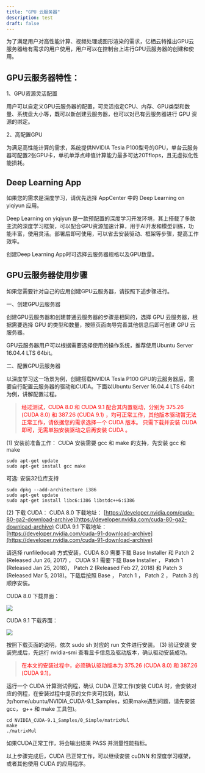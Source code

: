 ```yaml
---
title: "GPU 云服务器"
description: test
draft: false
---
```


为了满足用户对高性能计算、视频处理或图形渲染的需求，亿栖云特推出GPU云服务器给有需求的用户使用，用户可以在控制台上进行GPU云服务器的创建和使用。

## GPU云服务器特性：

1、GPU资源灵活配置

用户可以自定义GPU云服务器的配置，可灵活指定CPU、内存、GPU类型和数量、系统盘大小等，既可以新创建云服务器，也可以对已有云服务器进行 GPU 资源的绑定。

2、高配置GPU

为满足高性能计算的需求，系统提供NVIDIA Tesla P100型号的GPU，单台云服务器可配置2张GPU卡，单机单浮点峰值计算能力最多可达20Tflops，且无虚拟化性能损耗。

## Deep Learning App

如果您的需求是深度学习，请优先选择 AppCenter 中的 Deep Learning on yiqiyun  应用。

Deep Learning on yiqiyun  是一款预配置的深度学习开发环境，其上搭载了多款主流的深度学习框架，可以配合GPU资源加速计算，用于AI开发和模型训练，功能丰富，使用灵活。部署后即可使用，可以省去安装驱动、框架等步骤，提高工作效率。

创建Deep Learning App时可选择云服务器规格以及GPU数量。

## GPU云服务器使用步骤

如果您需要针对自己的应用创建GPU云服务器，请按照下述步骤进行。

一、创建GPU云服务器

创建GPU云服务器和创建普通云服务器的步骤是相同的，选择 GPU 云服务器，根据需要选择 GPU 的类型和数量，按照页面向导完善其他信息后即可创建 GPU 云服务器。

GPU云服务器用户可以根据需要选择使用的操作系统，推荐使用Ubuntu Server 16.04.4 LTS 64bit。

二、配置GPU云服务器

以深度学习这一场景为例，创建搭载NVIDIA Tesla P100 GPU的云服务器后，需要自行配置云服务器的驱动和CUDA。下面以Ubuntu Server 16.04.4 LTS 64bit为例，讲解配置过程。

> <span style="color:red">经过测试，CUDA 8.0 和 CUDA 9.1 配合其内置驱动，分别为 375.26 (CUDA 8.0) 和 387.26 (CUDA 9.1) ，均可正常工作，其他版本驱动暂无法正常工作，请依据您的需求选择一个 CUDA 版本。</span>
> <span style="color:red">只需下载并安装 CUDA 即可，无需单独安装驱动之后再安装 CUDA 。</span>

(1) 安装前准备工作：
CUDA 安装需要 gcc 和 make 的支持，先安装 gcc 和 make
```shell
sudo apt-get update
sudo apt-get install gcc make
```
可选: 安装32位库支持
```shell
sudo dpkg --add-architecture i386
sudo apt-get update
sudo apt-get install libc6:i386 libstdc++6:i386
```
(2) 下载 CUDA：
CUDA 8.0 下载地址： [https://developer.nvidia.com/cuda-80-ga2-download-archive](https://developer.nvidia.com/cuda-80-ga2-download-archive)
CUDA 9.1 下载地址： [https://developer.nvidia.com/cuda-91-download-archive](https://developer.nvidia.com/cuda-91-download-archive)

请选择 runfile(local) 方式安装，CUDA 8.0 需要下载 Base Installer 和 Patch 2 (Released Jun 26, 2017) ， CUDA 9.1 需要下载 Base Installer ， Patch 1 (Released Jan 25, 2018)， Patch 2 (Released Feb 27, 2018) 和 Patch 3 (Released Mar 5, 2018)。下载后按照 Base ， Patch 1 ， Patch 2 ， Patch 3 的顺序安装。

CUDA 8.0 下载界面：

![](/compute/vm/manual/_images/cuda_8_0.png)

CUDA 9.1 下载界面：

![](/compute/vm/manual/_images/cuda_9_1.png)

按照下载页面的说明，依次 sudo sh 对应的 run 文件进行安装。
(3) 验证安装
安装完成后，先运行 nvidia-smi 查看显卡信息及驱动版本，确认驱动安装成功。
> <span style="color:red">在本文的安装过程中，必须确认驱动版本为 375.26 (CUDA 8.0) 和 387.26 (CUDA 9.1)。</span>

运行一个 CUDA 计算测试例程，确认 CUDA 正常工作(安装 CUDA 时，会安装对应的例程，在安装过程中提示的文件夹可找到，默认为/home/ubuntu/NVIDIA_CUDA-9.1_Samples，如果make遇到问题，请先安装 gcc， g++ 和 make 工具包)。
```shell
cd NVIDIA_CUDA-9.1_Samples/0_Simple/matrixMul
make
./matrixMul
```
如果CUDA正常工作，将会输出结果 PASS 并测量性能指标。

以上步骤完成后，CUDA 已正常工作，可以继续安装 cuDNN 和深度学习框架，或者其他使用 CUDA 的应用程序。
